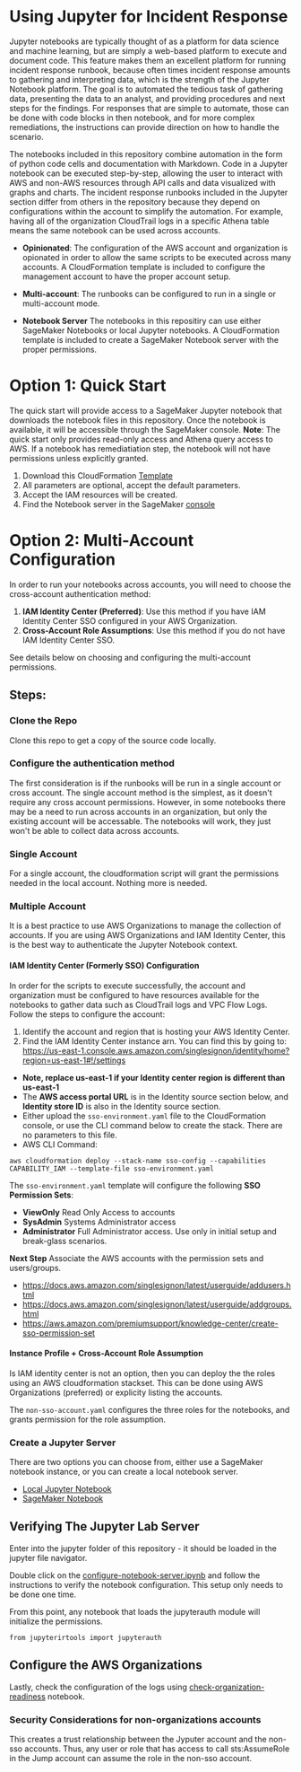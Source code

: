 # Using Jupyter for Incident Response
Jupyter notebooks are typically thought of as a platform for data science and machine learning, but are simply a web-based platform to execute and document code. This feature makes them an excellent platform for running incident response runbook, because often times incident response amounts to gathering and interpreting data, which is the strength of the Jupyter Notebook platform. The goal is to automated the tedious task of gathering data, presenting the data to an analyst, and providing procedures and next steps for the findings. For responses that are simple to automate, those can be done with code blocks in then notebook, and for more complex remediations, the instructions can provide direction on how to handle the scenario.

The notebooks included in this repository combine automation in the form of python code cells and documentation with Markdown. Code in a Jupyter notebook can be executed step-by-step, allowing the user to interact with AWS and non-AWS resources through API calls and data visualized with graphs and charts. The incident response runbooks included in the Jupyter section differ from others in the repository because they depend on configurations within the account to simplify the automation. For example, having all of the organization CloudTrail logs in a specific Athena table means the same notebook can be used across accounts.

* **Opinionated**: The configuration of the AWS account and organization is opionated in order to allow the same scripts to be executed across many accounts. A CloudFormation template is included to configure the management account to have the proper account setup.

* **Multi-account**: The runbooks can be configured to run in a single or multi-account mode.

* **Notebook Server** The notebooks in this repositiry can use either SageMaker Notebooks or local Jupyter notebooks. A CloudFormation template is included to create a SageMaker Notebook server with the proper permissions.  

# Option 1: Quick Start
The quick start will provide access to a SageMaker Jupyter notebook that downloads the notebook files in this repository. Once the notebook is available, it will be accessible through the SageMaker console. **Note**: The quick start only provides read-only access and Athena query access to AWS. If a notebook has remediatiation step, the notebook will not have permissions unless explicitly granted.

1. Download this CloudFormation [Template](cfn-templates/jupyter-instance.yaml)
1. All parameters are optional, accept the default parameters.
1. Accept the IAM resources will be created.
1. Find the Notebook server in the SageMaker [console](https://console.aws.amazon.com/sagemaker/home?#/notebook-instances)

# Option 2: Multi-Account Configuration
In order to run your notebooks across accounts, you will need to choose the cross-account authentication method:
1. **IAM Identity Center (Preferred)**: Use this method if you have IAM Identity Center SSO configured in your AWS Organization.
1. **Cross-Account Role Assumptions**: Use this method if you do not have IAM Identity Center SSO.

See details below on choosing and configuring the multi-account permissions.

## Steps:
### Clone the Repo
Clone this repo to get a copy of the source code locally.

### Configure the authentication method
The first consideration is if the runbooks will be run in a single account or cross account. The single account method is the simplest, as it doesn't require any cross account permissions. However, in some notebooks there may be a need to run across accounts in an organization, but only the existing account will be accessable. The notebooks will work, they just won't be able to collect data across accounts.

### Single Account
For a single account, the cloudformation script will grant the permissions needed in the local account. Nothing more is needed.

### Multiple Account
It is a best practice to use AWS Organizations to manage the collection of accounts. If you are using AWS Organizations and IAM Identity Center, this is the best way to authenticate the Jupyter Notebook context.

#### IAM Identity Center (Formerly SSO) Configuration
In order for the scripts to execute successfully, the account and organization must be configured to have resources available for the notebooks to gather data such as CloudTrail logs and VPC Flow Logs. Follow the steps to configure the account:

1. Identify the account and region that is hosting your AWS Identity Center. 
1. Find the IAM Identity Center instance arn. You can find this by going to:
https://us-east-1.console.aws.amazon.com/singlesignon/identity/home?region=us-east-1#!/settings
  * **Note, replace us-east-1 if your Identity center region is different than us-east-1**
  * The **AWS access portal URL** is in the Identity source section below, and **Identity store ID** is also in the Identity source section.
  * Either upload the `sso-environment.yaml` file to the CloudFormation console, or use the CLI command below to create the stack. There are no parameters to this file.
 * AWS CLI Command:   
```
aws cloudformation deploy --stack-name sso-config --capabilities CAPABILITY_IAM --template-file sso-environment.yaml
```

The `sso-environment.yaml` template will configure the following **SSO Permission Sets**:
  * **ViewOnly** Read Only Access to accounts
  * **SysAdmin** Systems Administrator access
  * **Administrator** Full Administrator access. Use only in initial setup and break-glass scenarios.

**Next Step**
Associate the AWS accounts with the permission sets and users/groups. 

* https://docs.aws.amazon.com/singlesignon/latest/userguide/addusers.html
* https://docs.aws.amazon.com/singlesignon/latest/userguide/addgroups.html
* https://aws.amazon.com/premiumsupport/knowledge-center/create-sso-permission-set


####  Instance Profile + Cross-Account Role Assumption
Is IAM identity center is not an option, then you can deploy the the roles using an AWS cloudformation stackset. This can be done using AWS Organizations (preferred) or explicity listing the accounts.

The `non-sso-account.yaml` configures the three roles for the notebooks, and grants permission for the role assumption.

### Create a Jupyter Server
There are two options you can choose from, either use a SageMaker notebook instance, or you can create a local notebook server.

* [Local Jupyter Notebook](jupyter-localserver.md)
* [SageMaker Notebook](jupyter-sagemaker-notebook.md)

## Verifying The Jupyter Lab Server

Enter into the jupyter folder of this repository - it should be loaded in the jupyter file navigator.

Double click on the [configure-notebook-server.ipynb](configure-notebook-server.ipynb) and follow the instructions to verify the notebook configuration. This setup only needs to be done one time.


From this point, any notebook that loads the jupyterauth module will initialize the permissions.
```
from jupyterirtools import jupyterauth
```


## Configure the AWS Organizations

Lastly, check the configuration of the logs using  [check-organization-readiness](check-organization-readiness.ipynb) notebook.

### Security Considerations for non-organizations accounts
This creates a trust relationship between the Jyputer account and the non-sso accounts. Thus, any user or role that has access to call sts:AssumeRole in the Jump account can assume the role in the non-sso account.


